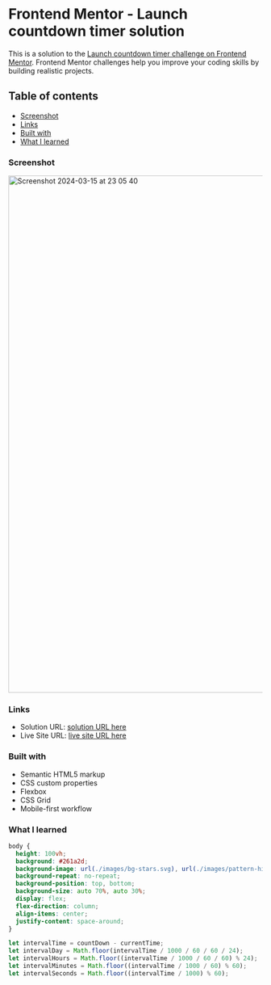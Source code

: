 # Frontend Mentor - Launch countdown timer solution

This is a solution to the [Launch countdown timer challenge on Frontend Mentor](https://www.frontendmentor.io/challenges/launch-countdown-timer-N0XkGfyz-). Frontend Mentor challenges help you improve your coding skills by building realistic projects.

## Table of contents

- [Screenshot](#screenshot)
- [Links](#links)
- [Built with](#built-with)
- [What I learned](#what-i-learned)

### Screenshot

<img width="1024" alt="Screenshot 2024-03-15 at 23 05 40" src="https://github.com/mariamo101/advice-generator-app/assets/117212859/f6aea2df-ebdf-47c6-abdc-cc80310205d3">

### Links

- Solution URL: [ solution URL here](https://www.frontendmentor.io/challenges/launch-countdown-timer-N0XkGfyz-)
- Live Site URL: [ live site URL here](https://countdown-timer-one-lemon.vercel.app/)

### Built with

- Semantic HTML5 markup
- CSS custom properties
- Flexbox
- CSS Grid
- Mobile-first workflow

### What I learned

```css
body {
  height: 100vh;
  background: #261a2d;
  background-image: url(./images/bg-stars.svg), url(./images/pattern-hills.svg);
  background-repeat: no-repeat;
  background-position: top, bottom;
  background-size: auto 70%, auto 30%;
  display: flex;
  flex-direction: column;
  align-items: center;
  justify-content: space-around;
}
```

```js
let intervalTime = countDown - currentTime;
let intervalDay = Math.floor(intervalTime / 1000 / 60 / 60 / 24);
let intervalHours = Math.floor((intervalTime / 1000 / 60 / 60) % 24);
let intervalMinutes = Math.floor((intervalTime / 1000 / 60) % 60);
let intervalSeconds = Math.floor((intervalTime / 1000) % 60);
```
